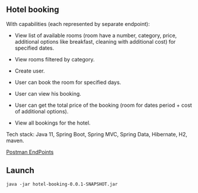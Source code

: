 ## Hotel booking

With capabilities (each represented by separate endpoint):

-  View list of available rooms (room have a number, category, price, additional options like
breakfast, cleaning with additional cost) for specified dates.

- View rooms filtered by category.
- Create user.
- User can book the room for specified days.
- User can view his booking.
- User can get the total price of the booking (room for dates period + cost of additional options).
- View all bookings for the hotel.

Tech stack: Java 11, Spring Boot, Spring MVC, Spring Data, Hibernate, H2, maven.

[Postman EndPoints](https://documenter.getpostman.com/view/6676795/S1LpbC1D)

## Launch

```java -jar hotel-booking-0.0.1-SNAPSHOT.jar```